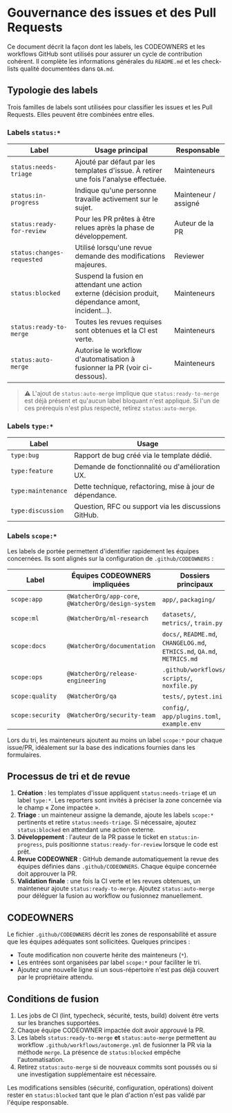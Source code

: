 # Gouvernance des issues et des Pull Requests

Ce document décrit la façon dont les labels, les CODEOWNERS et les
workflows GitHub sont utilisés pour assurer un cycle de contribution
cohérent. Il complète les informations générales du `README.md` et les
check-lists qualité documentées dans `QA.md`.

## Typologie des labels

Trois familles de labels sont utilisées pour classifier les issues et les
Pull Requests. Elles peuvent être combinées entre elles.

### Labels `status:*`

| Label                   | Usage principal | Responsable |
| ----------------------- | --------------- | ----------- |
| `status:needs-triage`   | Ajouté par défaut par les templates d'issue. À retirer une fois l'analyse effectuée. | Mainteneurs |
| `status:in-progress`    | Indique qu'une personne travaille activement sur le sujet. | Mainteneur / assigné |
| `status:ready-for-review` | Pour les PR prêtes à être relues après la phase de développement. | Auteur de la PR |
| `status:changes-requested` | Utilisé lorsqu'une revue demande des modifications majeures. | Reviewer |
| `status:blocked`        | Suspend la fusion en attendant une action externe (décision produit, dépendance amont, incident…). | Mainteneurs |
| `status:ready-to-merge` | Toutes les revues requises sont obtenues et la CI est verte. | Mainteneurs |
| `status:auto-merge`     | Autorise le workflow d'automatisation à fusionner la PR (voir ci-dessous). | Mainteneurs |

> ⚠️ L'ajout de `status:auto-merge` implique que `status:ready-to-merge` est
> déjà présent et qu'aucun label bloquant n'est appliqué. Si l'un de ces
> prérequis n'est plus respecté, retirez `status:auto-merge`.

### Labels `type:*`

| Label             | Usage |
| ----------------- | ----- |
| `type:bug`        | Rapport de bug créé via le template dédié. |
| `type:feature`    | Demande de fonctionnalité ou d'amélioration UX. |
| `type:maintenance`| Dette technique, refactoring, mise à jour de dépendance. |
| `type:discussion` | Question, RFC ou support via les discussions GitHub. |

### Labels `scope:*`

Les labels de portée permettent d'identifier rapidement les équipes
concernées. Ils sont alignés sur la configuration de
`.github/CODEOWNERS` :

| Label        | Équipes CODEOWNERS impliquées | Dossiers principaux |
| ------------ | ----------------------------- | ------------------- |
| `scope:app`  | `@WatcherOrg/app-core`, `@WatcherOrg/design-system` | `app/`, `packaging/` |
| `scope:ml`   | `@WatcherOrg/ml-research` | `datasets/`, `metrics/`, `train.py` |
| `scope:docs` | `@WatcherOrg/documentation` | `docs/`, `README.md`, `CHANGELOG.md`, `ETHICS.md`, `QA.md`, `METRICS.md` |
| `scope:ops`  | `@WatcherOrg/release-engineering` | `.github/workflows/`, `scripts/`, `noxfile.py` |
| `scope:quality` | `@WatcherOrg/qa` | `tests/`, `pytest.ini` |
| `scope:security` | `@WatcherOrg/security-team` | `config/`, `app/plugins.toml`, `example.env` |

Lors du tri, les mainteneurs ajoutent au moins un label `scope:*` pour
chaque issue/PR, idéalement sur la base des indications fournies dans les
formulaires.

## Processus de tri et de revue

1. **Création** : les templates d'issue appliquent `status:needs-triage`
   et un label `type:*`. Les reporters sont invités à préciser la zone
   concernée via le champ « Zone impactée ».
2. **Triage** : un mainteneur assigne la demande, ajoute les labels
   `scope:*` pertinents et retire `status:needs-triage`. Si nécessaire,
   ajoutez `status:blocked` en attendant une action externe.
3. **Développement** : l'auteur de la PR passe le ticket en
   `status:in-progress`, puis positionne `status:ready-for-review` lorsque
   le code est prêt.
4. **Revue CODEOWNER** : GitHub demande automatiquement la revue des
   équipes définies dans `.github/CODEOWNERS`. Chaque équipe concernée
   doit approuver la PR.
5. **Validation finale** : une fois la CI verte et les revues obtenues,
   un mainteneur ajoute `status:ready-to-merge`. Ajoutez `status:auto-merge`
   pour déléguer la fusion au workflow ou fusionnez manuellement.

## CODEOWNERS

Le fichier `.github/CODEOWNERS` décrit les zones de responsabilité et
assure que les équipes adéquates sont sollicitées. Quelques principes :

- Toute modification non couverte hérite des mainteneurs (`*`).
- Les entrées sont organisées par label `scope:*` pour faciliter le tri.
- Ajoutez une nouvelle ligne si un sous-répertoire n'est pas déjà couvert
  par le propriétaire attendu.

## Conditions de fusion

1. Les jobs de CI (lint, typecheck, sécurité, tests, build) doivent être
   verts sur les branches supportées.
2. Chaque équipe CODEOWNER impactée doit avoir approuvé la PR.
3. Les labels `status:ready-to-merge` **et** `status:auto-merge` permettent
   au workflow `.github/workflows/automerge.yml` de fusionner la PR via la
   méthode `merge`. La présence de `status:blocked` empêche
   l'automatisation.
4. Retirez `status:auto-merge` si de nouveaux commits sont poussés ou si
   une investigation supplémentaire est nécessaire.

Les modifications sensibles (sécurité, configuration, opérations) doivent
rester en `status:blocked` tant que le plan d'action n'est pas validé par
l'équipe responsable.
